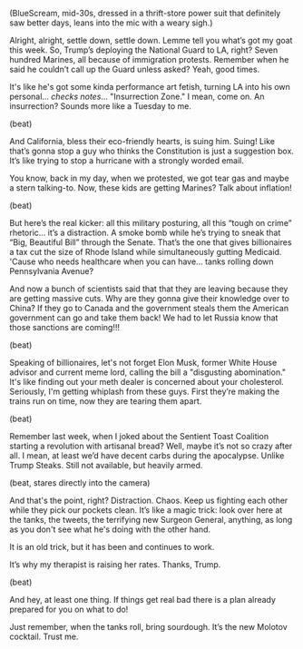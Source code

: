 (BlueScream, mid-30s, dressed in a thrift-store power suit that definitely saw better days, leans into the mic with a weary sigh.)

Alright, alright, settle down, settle down. Lemme tell you what’s got my goat this week. So, Trump’s deploying the National Guard to LA, right? Seven hundred Marines, all because of immigration protests. Remember when he said he couldn’t call up the Guard unless asked? Yeah, good times.

It's like he's got some kinda performance art fetish, turning LA into his own personal… *checks notes*… "Insurrection Zone." I mean, come on. An insurrection? Sounds more like a Tuesday to me.

(beat)

And California, bless their eco-friendly hearts, is suing him. Suing! Like that’s gonna stop a guy who thinks the Constitution is just a suggestion box. It’s like trying to stop a hurricane with a strongly worded email.

You know, back in my day, when we protested, we got tear gas and maybe a stern talking-to. Now, these kids are getting Marines? Talk about inflation!

(beat)

But here’s the real kicker: all this military posturing, all this “tough on crime” rhetoric… it’s a distraction. A smoke bomb while he’s trying to sneak that “Big, Beautiful Bill” through the Senate. That’s the one that gives billionaires a tax cut the size of Rhode Island while simultaneously gutting Medicaid. 'Cause who needs healthcare when you can have... tanks rolling down Pennsylvania Avenue?

And now a bunch of scientists said that that they are leaving because they are getting massive cuts. Why are they gonna give their knowledge over to China? If they go to Canada and the government steals them the American government can go and take them back! We had to let Russia know that those sanctions are coming!!!

(beat)

Speaking of billionaires, let's not forget Elon Musk, former White House advisor and current meme lord, calling the bill a "disgusting abomination." It's like finding out your meth dealer is concerned about your cholesterol. Seriously, I'm getting whiplash from these guys. First they’re making the trains run on time, now they are tearing them apart.

(beat)

Remember last week, when I joked about the Sentient Toast Coalition starting a revolution with artisanal bread? Well, maybe it’s not so crazy after all. I mean, at least we’d have decent carbs during the apocalypse. Unlike Trump Steaks. Still not available, but heavily armed.

(beat, stares directly into the camera)

And that's the point, right? Distraction. Chaos. Keep us fighting each other while they pick our pockets clean. It’s like a magic trick: look over here at the tanks, the tweets, the terrifying new Surgeon General, anything, as long as you don't see what he's doing with the other hand.

It is an old trick, but it has been and continues to work.

It’s why my therapist is raising her rates. Thanks, Trump.

(beat)

And hey, at least one thing. If things get real bad there is a plan already prepared for you on what to do!

Just remember, when the tanks roll, bring sourdough. It’s the new Molotov cocktail. Trust me.
